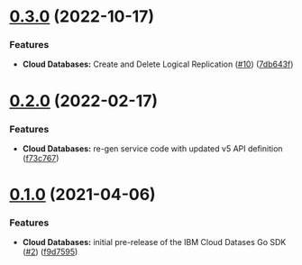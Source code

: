 # [0.3.0](https://github.com/IBM/cloud-databases-go-sdk/compare/v0.2.0...v0.3.0) (2022-10-17)


### Features

* **Cloud Databases:** Create and Delete Logical Replication ([#10](https://github.com/IBM/cloud-databases-go-sdk/issues/10)) ([7db643f](https://github.com/IBM/cloud-databases-go-sdk/commit/7db643f8be32f103f125f1c9ca2a8aa7eeff5582))

# [0.2.0](https://github.com/IBM/cloud-databases-go-sdk/compare/v0.1.0...v0.2.0) (2022-02-17)


### Features

* **Cloud Databases:** re-gen service code with updated v5 API definition ([f73c767](https://github.com/IBM/cloud-databases-go-sdk/commit/f73c767ee29269c25165a528755d884f956b7cea))

# [0.1.0](https://github.com/IBM/cloud-databases-go-sdk/compare/v0.0.1...v0.1.0) (2021-04-06)


### Features

* **Cloud Databases:** initial pre-release of the IBM Cloud Datases Go SDK ([#2](https://github.com/IBM/cloud-databases-go-sdk/issues/2)) ([f9d7595](https://github.com/IBM/cloud-databases-go-sdk/commit/f9d7595558814bd0596be722c760a154a905e3aa))
